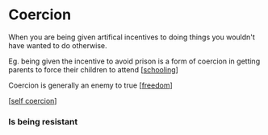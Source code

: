 # Coercion

When you are being given artifical incentives to doing things you wouldn't have wanted to do otherwise.

Eg. being given the incentive to avoid prison is a form of coercion in getting parents to force their children to attend [[schooling]]

Coercion is generally an enemy to true [[freedom]]

[[self coercion]]



### Is being resistant


[//begin]: # "Autogenerated link references for markdown compatibility"
[schooling]: Schooling "Schooling"
[freedom]: freedom "Freedom"
[self coercion]: self-coercion "Self Coercion"
[//end]: # "Autogenerated link references"

